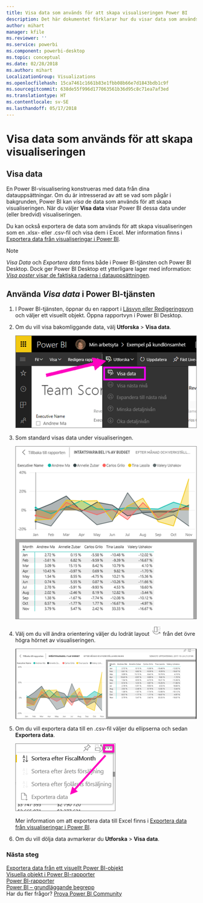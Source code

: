 ```yaml
---
title: Visa data som används för att skapa visualiseringen Power BI
description: Det här dokumentet förklarar hur du visar data som används för att skapa en visualisering i Power BI och hur du exporterar dessa data till en .csv-fil.
author: mihart
manager: kfile
ms.reviewer: ''
ms.service: powerbi
ms.component: powerbi-desktop
ms.topic: conceptual
ms.date: 02/28/2018
ms.author: mihart
LocalizationGroup: Visualizations
ms.openlocfilehash: 15ca7461c1661b83e1fbb08b66e7d1843bdb1c9f
ms.sourcegitcommit: 638de55f996d177063561b36d95c8c71ea7af3ed
ms.translationtype: HT
ms.contentlocale: sv-SE
ms.lasthandoff: 05/17/2018
---
```

# <a name="show-the-data-that-was-used-to-create-the-visualization"></a>Visa data som används för att skapa visualiseringen
## <a name="show-data"></a>Visa data
En Power BI-visualisering konstrueras med data från dina datauppsättningar. Om du är intresserad av att se vad som pågår i bakgrunden, Power BI kan *visa* de data som används för att skapa visualiseringen. När du väljer **Visa data** visar Power BI dessa data under (eller bredvid) visualiseringen.

Du kan också exportera de data som används för att skapa visualiseringen som en .xlsx- eller .csv-fil och visa dem i Excel. Mer information finns i [Exportera data från visualiseringar i Power BI](power-bi-visualization-export-data.md).

> [!NOTE]
> *Visa Data* och *Exportera data* finns både i Power BI-tjänsten och Power BI Desktop. Dock ger Power BI Desktop ett ytterligare lager med information: [ *Visa poster* visar de faktiska raderna i datauppsättningen](desktop-see-data-see-records.md).
> 
> 

## <a name="using-show-data-in-power-bi-service"></a>Använda *Visa data* i Power BI-tjänsten
1. I Power BI-tjänsten, öppnar du en rapport i [Läsvyn eller Redigeringsvyn](service-reading-view-and-editing-view.md) och väljer ett visuellt objekt.  Öppna rapportvyn i Power BI Desktop.
2. Om du vill visa bakomliggande data, välj **Utforska** > **Visa data**.
   
   ![välj Visa data](media/service-reports-show-data/power-bi-show-data.png)
3. Som standard visas data under visualiseringen.
   
   ![visning av visuellt objekt och lodräta data](media/service-reports-show-data/power-bi-explore-show-data.png)
4. Välj om du vill ändra orientering väljer du lodrät layout ![](media/service-reports-show-data/power-bi-vertical-icon-new.png) från det övre högra hörnet av visualiseringen.
   
   ![visning av visuellt objekt och vågräta data](media/service-reports-show-data/power-bi-explore-show-data2.png)
5. Om du vill exportera data till en .csv-fil väljer du ellipserna och sedan **Exportera data**.
   
    ![välj Exportera data](media/service-reports-show-data/power-bi-export-data-new.png)
   
    Mer information om att exportera data till Excel finns i [Exportera data från visualiseringar i Power BI](power-bi-visualization-export-data.md).
6. Om du vill dölja data avmarkerar du **Utforska** > **Visa data**.

### <a name="next-steps"></a>Nästa steg
[Exportera data från ett visuellt Power BI-objekt](power-bi-visualization-export-data.md)    
[Visuella objekt i Power BI-rapporter](power-bi-report-visualizations.md)    
[Power BI-rapporter](service-reports.md)    
[Power BI – grundläggande begrepp](service-basic-concepts.md)    
Har du fler frågor? [Prova Power BI Community](http://community.powerbi.com/)

